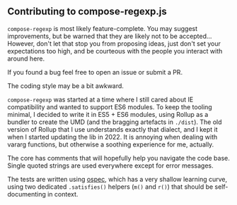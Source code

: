 ## Contributing to compose-regexp.js

`compose-regexp` is most likely feature-complete. You may suggest improvements, but be warned that they are likely not to be accepted... However, don't let that stop you from proposing ideas, just don't set your expectations too high, and be courteous with the people you interact with around here.

If you found a bug feel free to open an issue or submit a PR.

The coding style may be a bit awkward.

`compose-regexp` was started at a time where I still cared about IE compatibility and wanted to support ES6 modules. To keep the tooling minimal, I decided to write it in ES5 + ES6 modules, using Rollup as a bundler to create the UMD (and the bragging artefacts in `./dist`). The old version of Rollup that I use understands exactly that dialect, and I kept it when I started updating the lib in 2022. It is annoying when dealing with vararg functions, but otherwise a soothing experience for me, actually.

The core has comments that will hopefully help you navigate the code base. Single quoted strings are used everywhere except for error messages.

The tests are written using [ospec](https://github.com/MithrilJS/ospec), which has a very shallow learning curve, using two dedicated `.satisfies()` helpers (`m()` and `r()`) that should be self-documenting in context.